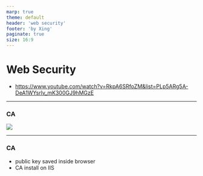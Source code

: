 ```yaml
---
marp: true
theme: default
header: 'web security'
footer: 'by Xing'
paginate: true
size: 16:9
---
```


# Web Security

- https://www.youtube.com/watch?v=RkpA6SRfoZM&list=PLp5ARg5A-DeA1WYsrlv_mK300GJ9hMGzE

---

### CA

![](ca.png)

---
### CA
- public key saved inside browser
- CA install on IIS